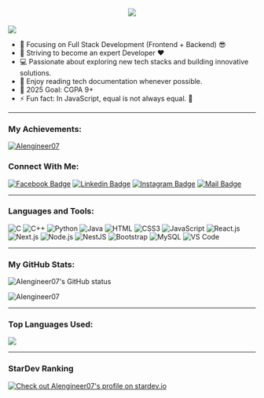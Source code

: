 <h1 align="center">
  <a href="https://git.io/typing-svg">
    <img src="https://readme-typing-svg.herokuapp.com/?lines=Hello,+There!+👋;This+is+SALMAN+KHAN....;Nice+to+meet+you!&center=true&size=30">
  </a>
</h1>

![](https://komarev.com/ghpvc/?username=AIengineer07&color=brightgreen)

- 🔭 Focusing on Full Stack Development (Frontend + Backend) 😎
- 🌱 Striving to become an expert Developer ❤
- 💻 Passionate about exploring new tech stacks and building innovative solutions.
- 📰 Enjoy reading tech documentation whenever possible.
- 🥅 2025 Goal: CGPA 9+
- ⚡ Fun fact: In JavaScript, equal is not always equal. 🤣

---

### My Achievements:
<p align="left"> 
  <a href="https://github.com/ryo-ma/github-profile-trophy">
    <img src="https://github-profile-trophy.vercel.app/?username=AIengineer07" alt="AIengineer07" />
  </a> 
</p>

### Connect With Me:

[![Facebook Badge](https://img.shields.io/badge/Facebook-1877F2?style=for-the-badge&logo=facebook&logoColor=white)](https://www.facebook.com/RIDERKHAN7643)
[![Linkedin Badge](https://img.shields.io/badge/LinkedIn-0077B5?style=for-the-badge&logo=linkedin&logoColor=white)](https://www.linkedin.com/in/salman-khan-1778b9326?utm_source=share&utm_campaign=share_via&utm_content=profile&utm_medium=android_app)
[![Instagram Badge](https://img.shields.io/badge/Instagram-E4405F?style=for-the-badge&logo=instagram&logoColor=white)](https://www.instagram.com/the__salman__khan___?igsh=NjN1NjJkbW9yOWU4)
[![Mail Badge](https://img.shields.io/badge/Gmail-D14836?style=for-the-badge&logo=gmail&logoColor=white)](salmanaxl7643@gmail.com)

---

### Languages and Tools:

![C](https://img.shields.io/badge/C-2C2B30?style=flastic&logo=C&logoColor=007ACC)
![C++](https://img.shields.io/badge/C++-2C2B30?style=flastic&logo=C++&logoColor=007ACC)
![Python](https://img.shields.io/badge/Python-2C2B30?style=flastic&logo=Python&logoColor=007ACC)
![Java](https://img.shields.io/badge/Java-2C2B30?style=flastic&logo=Java&logoColor=007ACC)
![HTML](https://img.shields.io/badge/HTML5-E34F26?style=flat-square&logo=html5&logoColor=white)
![CSS3](https://img.shields.io/badge/CSS3-1572B6?style=flat-square&logo=css3&logoColor=white)
![JavaScript](https://img.shields.io/badge/JavaScript-F7DF1E?style=flat-square&logo=javascript&logoColor=black)
![React.js](https://img.shields.io/badge/React.js-0081CB?style=flat-square&logo=react&logoColor=61DAFB)
![Next.js](https://img.shields.io/badge/Next.js-f7f7f7?style=flastic&logo=Next.js&logoColor=000000)
![Node.js](https://img.shields.io/badge/Node.js-43853D?style=flat-square&logo=node.js&logoColor=white)
![NestJS](https://img.shields.io/badge/Nestjs-000000?style=flat-square&logo=nestjs&logoColor=D9224D)
![Bootstrap](https://img.shields.io/badge/Bootstrap-563D7C?style=flat-square&logo=bootstrap&logoColor=white)
![MySQL](https://img.shields.io/badge/MySQL-005C84?style=flat-square&logo=mysql&logoColor=white)
![VS Code](https://img.shields.io/badge/VisualStudio-2C2B30?style=flastic&logo=VisualStudioCode&logoColor=007ACC)

---

### My GitHub Stats:

<p>
  <img align="center" src="https://github-readme-stats.vercel.app/api?username=AIengineer07&show_icons=true&include_all_commits=true&theme=algolia&hide_border=true" alt="AIengineer07's GitHub status" />
</p>
<p>
  <img align="center" src="https://github-readme-streak-stats.herokuapp.com/?user=AIengineer07&theme=algolia" alt="AIengineer07" />
</p>

---

### Top Languages Used:

<img align="center" src="https://github-readme-stats.vercel.app/api/top-langs/?username=AIengineer07&layout=compact&theme=algolia&hide_border=true&langs_count=10" />

---

### StarDev Ranking

<a href="https://stardev.io/developers/AIengineer07">
  <img alt="Check out AIengineer07's profile on stardev.io" src="https://stardev.io/developers/AIengineer07/badge/languages/locality.svg" />
</a>
